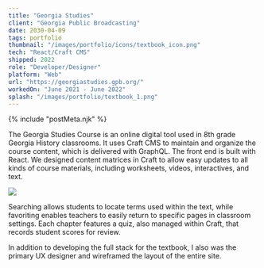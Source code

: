 ```yaml
---
title: "Georgia Studies"
client: "Georgia Public Broadcasting"
date: 2030-04-09
tags: portfolio
thumbnail: "/images/portfolio/icons/textbook_icon.png"
tech: "React/Craft CMS"
shipped: 2022
role: "Developer/Designer"
platform: "Web"
url: "https://georgiastudies.gpb.org/"
workedOn: "June 2021 - June 2022"
splash: "/images/portfolio/textbook_1.png"
---
```


{% include "postMeta.njk" %}

The Georgia Studies Course is an online digital tool used in 8th grade Georgia History classrooms. It uses Craft CMS to maintain and organize the course content, which is delivered with GraphQL. The front end is built with React. We designed content matrices in Craft to allow easy updates to all kinds of course materials, including worksheets, videos, interactives, and text.

<img class="portfolio-img" src="/images/portfolio/textbook_2.png" />

Searching allows students to locate terms used within the text, while favoriting enables teachers to easily return to specific pages in classroom settings. Each chapter features a quiz, also managed within Craft, that records student scores for review.

In addition to developing the full stack for the textbook, I also was the primary UX designer and wireframed the layout of the entire site.